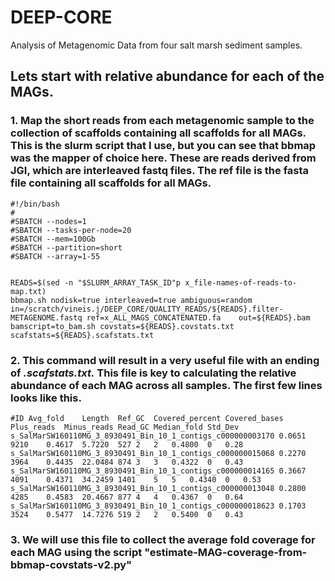 # DEEP-CORE
Analysis of Metagenomic Data from four salt marsh sediment samples.
## Lets start with relative abundance for each of the MAGs.  

### 1. Map the short reads from each metagenomic sample to the collection of scaffolds containing all scaffolds for all MAGs. This is the slurm script that I use, but you can see that bbmap was the mapper of choice here. These are reads derived from JGI, which are interleaved fastq files. The ref file is the fasta file containing all scaffolds for all MAGs.

    #!/bin/bash
    #
    #SBATCH --nodes=1
    #SBATCH --tasks-per-node=20
    #SBATCH --mem=100Gb
    #SBATCH --partition=short
    #SBATCH --array=1-55


    READS=$(sed -n "$SLURM_ARRAY_TASK_ID"p x_file-names-of-reads-to-map.txt)
    bbmap.sh nodisk=true interleaved=true ambiguous=random in=/scratch/vineis.j/DEEP_CORE/QUALITY_READS/${READS}.filter-METAGENOME.fastq ref=x_ALL_MAGS_CONCATENATED.fa    out=${READS}.bam bamscript=to_bam.sh covstats=${READS}.covstats.txt scafstats=${READS}.scafstats.txt

### 2. This command will result in a very useful file with an ending of *.scafstats.txt.* This file is key to calculating the relative abundance of each MAG across all samples. The first few lines looks like this. 

    #ID	Avg_fold	Length	Ref_GC	Covered_percent	Covered_bases	Plus_reads	Minus_reads	Read_GC	Median_fold	Std_Dev
    s_SalMarSW160110MG_3_8930491_Bin_10_1_contigs_c000000003170	0.0651	9210	0.4617	5.7220	527	2	2	0.4800	0	0.28
    s_SalMarSW160110MG_3_8930491_Bin_10_1_contigs_c000000015068	0.2270	3964	0.4435	22.0484	874	3	3	0.4322	0	0.43
    s_SalMarSW160110MG_3_8930491_Bin_10_1_contigs_c000000014165	0.3667	4091	0.4371	34.2459	1401	5	5	0.4340	0	0.53
    s_SalMarSW160110MG_3_8930491_Bin_10_1_contigs_c000000013048	0.2800	4285	0.4583	20.4667	877	4	4	0.4367	0	0.64
    s_SalMarSW160110MG_3_8930491_Bin_10_1_contigs_c000000018623	0.1703	3524	0.5477	14.7276	519	2	2	0.5400	0	0.43

### 3. We will use this file to collect the average fold coverage for each MAG using the script "estimate-MAG-coverage-from-bbmap-covstats-v2.py"
